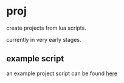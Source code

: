# proj

create projects from lua scripts.

currently in very early stages.

## example script
an example project script can be found [here](https://github.com/pozm/proj/blob/master/example.proj.lua)
